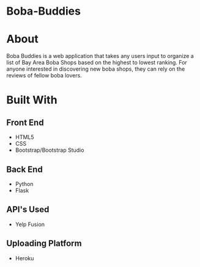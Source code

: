 # Boba-Buddies

# About
Boba Buddies is a web application that takes any users input to organize a list of Bay Area Boba Shops based on the highest to lowest ranking.
For anyone interested in discovering new boba shops, they can rely on the reviews of fellow boba lovers.

# Built With
## Front End
- HTML5
- CSS
- Bootstrap/Bootstrap Studio

## Back End 
- Python 
- Flask

## API's Used
- Yelp Fusion

## Uploading Platform
- Heroku

